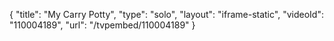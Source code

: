 {
    "title": "My Carry Potty",
    "type": "solo",
    "layout": "iframe-static",
    "videoId": "110004189",
    "url": "\/tvpembed\/110004189"
}